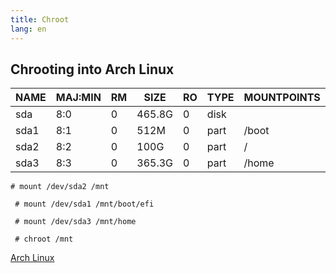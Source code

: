 ```yaml
---
title: Chroot
lang: en
---
```


## Chrooting into Arch Linux

| NAME | MAJ:MIN | RM | SIZE   | RO | TYPE | MOUNTPOINTS |
|------|---------|----|--------|----|------|-------------|
| sda  | 8:0     | 0  | 465.8G | 0  | disk |             |
| sda1 | 8:1     | 0  | 512M   | 0  | part | /boot       |
| sda2 | 8:2     | 0  | 100G   | 0  | part | /           |
| sda3 | 8:3     | 0  | 365.3G | 0  | part | /home       |


` # mount /dev/sda2 /mnt `

` # mount /dev/sda1 /mnt/boot/efi`

` # mount /dev/sda3 /mnt/home`

` # chroot /mnt`

[Arch Linux](Arch_Linux.md)
